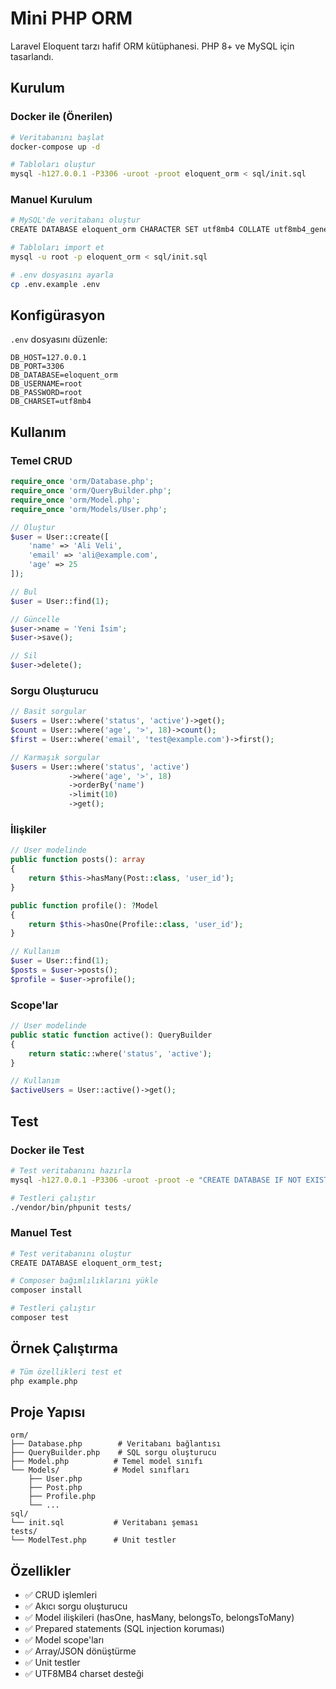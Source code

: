 # Mini PHP ORM

Laravel Eloquent tarzı hafif ORM kütüphanesi. PHP 8+ ve MySQL için tasarlandı.

## Kurulum

### Docker ile (Önerilen)

```bash
# Veritabanını başlat
docker-compose up -d

# Tabloları oluştur
mysql -h127.0.0.1 -P3306 -uroot -proot eloquent_orm < sql/init.sql
```

### Manuel Kurulum

```bash
# MySQL'de veritabanı oluştur
CREATE DATABASE eloquent_orm CHARACTER SET utf8mb4 COLLATE utf8mb4_general_ci;

# Tabloları import et
mysql -u root -p eloquent_orm < sql/init.sql

# .env dosyasını ayarla
cp .env.example .env
```

## Konfigürasyon

`.env` dosyasını düzenle:

```env
DB_HOST=127.0.0.1
DB_PORT=3306
DB_DATABASE=eloquent_orm
DB_USERNAME=root
DB_PASSWORD=root
DB_CHARSET=utf8mb4
```

## Kullanım

### Temel CRUD

```php
require_once 'orm/Database.php';
require_once 'orm/QueryBuilder.php';
require_once 'orm/Model.php';
require_once 'orm/Models/User.php';

// Oluştur
$user = User::create([
    'name' => 'Ali Veli',
    'email' => 'ali@example.com',
    'age' => 25
]);

// Bul
$user = User::find(1);

// Güncelle
$user->name = 'Yeni İsim';
$user->save();

// Sil
$user->delete();
```

### Sorgu Oluşturucu

```php
// Basit sorgular
$users = User::where('status', 'active')->get();
$count = User::where('age', '>', 18)->count();
$first = User::where('email', 'test@example.com')->first();

// Karmaşık sorgular
$users = User::where('status', 'active')
             ->where('age', '>', 18)
             ->orderBy('name')
             ->limit(10)
             ->get();
```

### İlişkiler

```php
// User modelinde
public function posts(): array
{
    return $this->hasMany(Post::class, 'user_id');
}

public function profile(): ?Model
{
    return $this->hasOne(Profile::class, 'user_id');
}

// Kullanım
$user = User::find(1);
$posts = $user->posts();
$profile = $user->profile();
```

### Scope'lar

```php
// User modelinde
public static function active(): QueryBuilder
{
    return static::where('status', 'active');
}

// Kullanım
$activeUsers = User::active()->get();
```

## Test

### Docker ile Test

```bash
# Test veritabanını hazırla
mysql -h127.0.0.1 -P3306 -uroot -proot -e "CREATE DATABASE IF NOT EXISTS eloquent_orm_test"

# Testleri çalıştır
./vendor/bin/phpunit tests/
```

### Manuel Test

```bash
# Test veritabanını oluştur
CREATE DATABASE eloquent_orm_test;

# Composer bağımlılıklarını yükle
composer install

# Testleri çalıştır
composer test
```

## Örnek Çalıştırma

```bash
# Tüm özellikleri test et
php example.php
```

## Proje Yapısı

```
orm/
├── Database.php        # Veritabanı bağlantısı
├── QueryBuilder.php    # SQL sorgu oluşturucu
├── Model.php          # Temel model sınıfı
└── Models/            # Model sınıfları
    ├── User.php
    ├── Post.php
    ├── Profile.php
    └── ...
sql/
└── init.sql           # Veritabanı şeması
tests/
└── ModelTest.php      # Unit testler
```

## Özellikler

- ✅ CRUD işlemleri
- ✅ Akıcı sorgu oluşturucu
- ✅ Model ilişkileri (hasOne, hasMany, belongsTo, belongsToMany)
- ✅ Prepared statements (SQL injection koruması)
- ✅ Model scope'ları
- ✅ Array/JSON dönüştürme
- ✅ Unit testler
- ✅ UTF8MB4 charset desteği
